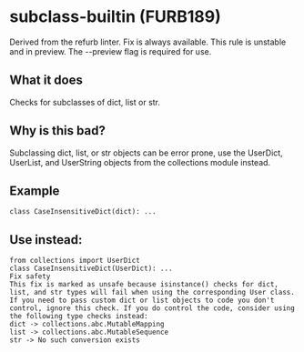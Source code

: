 # subclass-builtin (FURB189)
Derived from the refurb linter.
Fix is always available.
This rule is unstable and in preview. The --preview flag is required for use.
## What it does
Checks for subclasses of dict, list or str.
## Why is this bad?
Subclassing dict, list, or str objects can be error prone, use the
UserDict, UserList, and UserString objects from the collections module
instead.
## Example
```
class CaseInsensitiveDict(dict): ...
```
## Use instead:
```
from collections import UserDict
class CaseInsensitiveDict(UserDict): ...
Fix safety
This fix is marked as unsafe because isinstance() checks for dict,
list, and str types will fail when using the corresponding User class.
If you need to pass custom dict or list objects to code you don't
control, ignore this check. If you do control the code, consider using
the following type checks instead:
dict -> collections.abc.MutableMapping
list -> collections.abc.MutableSequence
str -> No such conversion exists
```